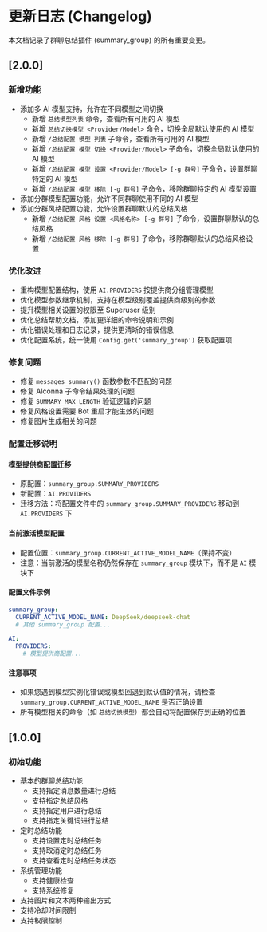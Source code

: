 # 更新日志 (Changelog)

本文档记录了群聊总结插件 (summary_group) 的所有重要变更。

## [2.0.0]

### 新增功能
- 添加多 AI 模型支持，允许在不同模型之间切换
  - 新增 `总结模型列表` 命令，查看所有可用的 AI 模型
  - 新增 `总结切换模型 <Provider/Model>` 命令，切换全局默认使用的 AI 模型
  - 新增 `/总结配置 模型 列表` 子命令，查看所有可用的 AI 模型
  - 新增 `/总结配置 模型 切换 <Provider/Model>` 子命令，切换全局默认使用的 AI 模型
  - 新增 `/总结配置 模型 设置 <Provider/Model> [-g 群号]` 子命令，设置群聊特定的 AI 模型
  - 新增 `/总结配置 模型 移除 [-g 群号]` 子命令，移除群聊特定的 AI 模型设置
- 添加分群模型配置功能，允许不同群聊使用不同的 AI 模型
- 添加分群风格配置功能，允许设置群聊默认的总结风格
  - 新增 `/总结配置 风格 设置 <风格名称> [-g 群号]` 子命令，设置群聊默认的总结风格
  - 新增 `/总结配置 风格 移除 [-g 群号]` 子命令，移除群聊默认的总结风格设置

### 优化改进
- 重构模型配置结构，使用 `AI.PROVIDERS` 按提供商分组管理模型
- 优化模型参数继承机制，支持在模型级别覆盖提供商级别的参数
- 提升模型相关设置的权限至 Superuser 级别
- 优化总结帮助文档，添加更详细的命令说明和示例
- 优化错误处理和日志记录，提供更清晰的错误信息
- 优化配置系统，统一使用 `Config.get('summary_group')` 获取配置项

### 修复问题
- 修复 `messages_summary()` 函数参数不匹配的问题
- 修复 Alconna 子命令结果处理的问题
- 修复 `SUMMARY_MAX_LENGTH` 验证逻辑的问题
- 修复风格设置需要 Bot 重启才能生效的问题
- 修复图片生成相关的问题

### 配置迁移说明

#### 模型提供商配置迁移
- 原配置：`summary_group.SUMMARY_PROVIDERS`
- 新配置：`AI.PROVIDERS`
- 迁移方法：将配置文件中的 `summary_group.SUMMARY_PROVIDERS` 移动到 `AI.PROVIDERS` 下

#### 当前激活模型配置
- 配置位置：`summary_group.CURRENT_ACTIVE_MODEL_NAME`（保持不变）
- 注意：当前激活的模型名称仍然保存在 `summary_group` 模块下，而不是 `AI` 模块下

#### 配置文件示例
```yaml
summary_group:
  CURRENT_ACTIVE_MODEL_NAME: DeepSeek/deepseek-chat
  # 其他 summary_group 配置...

AI:
  PROVIDERS:
    # 模型提供商配置...
```

#### 注意事项
- 如果您遇到模型实例化错误或模型回退到默认值的情况，请检查 `summary_group.CURRENT_ACTIVE_MODEL_NAME` 是否正确设置
- 所有模型相关的命令（如 `总结切换模型`）都会自动将配置保存到正确的位置

## [1.0.0]

### 初始功能
- 基本的群聊总结功能
  - 支持指定消息数量进行总结
  - 支持指定总结风格
  - 支持指定用户进行总结
  - 支持指定关键词进行总结
- 定时总结功能
  - 支持设置定时总结任务
  - 支持取消定时总结任务
  - 支持查看定时总结任务状态
- 系统管理功能
  - 支持健康检查
  - 支持系统修复
- 支持图片和文本两种输出方式
- 支持冷却时间限制
- 支持权限控制
